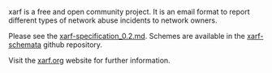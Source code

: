 xarf is a free and open community project. It is an email format to report different types of network abuse incidents to network owners.

Please see the [xarf-specification_0.2.md](https://github.com/abusix/xarf-specification/blob/master/xarf-specification_0.2.md). Schemes are available in the [xarf-schemata](https://github.com/abusix/xarf-schemata) github repository.

Visit the [xarf.org](http://xarf.org) website for further information.
